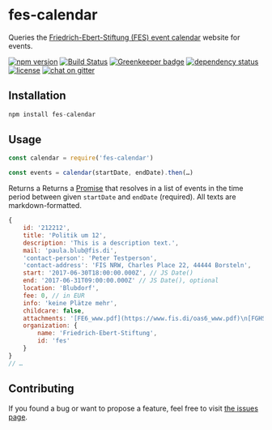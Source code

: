 # fes-calendar

Queries the [Friedrich-Ebert-Stiftung (FES) event calendar](http://www.fes.de/de/veranstaltungen/) website for events.

[![npm version](https://img.shields.io/npm/v/fes-calendar.svg)](https://www.npmjs.com/package/fes-calendar)
[![Build Status](https://travis-ci.org/juliuste/fes-calendar.svg?branch=master)](https://travis-ci.org/juliuste/fes-calendar)
[![Greenkeeper badge](https://badges.greenkeeper.io/juliuste/fes-calendar.svg)](https://greenkeeper.io/)
[![dependency status](https://img.shields.io/david/juliuste/fes-calendar.svg)](https://david-dm.org/juliuste/fes-calendar)
[![license](https://img.shields.io/github/license/juliuste/fes-calendar.svg?style=flat)](license)
[![chat on gitter](https://badges.gitter.im/juliuste.svg)](https://gitter.im/juliuste)

## Installation

```js
npm install fes-calendar
```

## Usage

```js
const calendar = require('fes-calendar')

const events = calendar(startDate, endDate).then(…)
```

Returns a Returns a [Promise](https://developer.mozilla.org/en-US/docs/Web/JavaScript/Reference/Global_Objects/promise) that resolves in a list of events in the time period between given `startDate` and `endDate` (required). All texts are markdown-formatted.

```js
{
	id: '212212',
	title: 'Politik um 12',
	description: 'This is a description text.',
	mail: 'paula.blub@fis.di',
	'contact-person': 'Peter Testperson',
	'contact-address': 'FIS NRW, Charles Place 22, 44444 Borsteln',
	start: '2017-06-30T18:00:00.000Z', // JS Date()
	end: '2017-06-31T09:00:00.000Z' // JS Date(), optional
	location: 'Blubdorf',
	fee: 0, // in EUR
	info: 'keine Plätze mehr',
	childcare: false,
	attachments: '[FE6_www.pdf](https://www.fis.di/oas6_www.pdf)\n[FGHS](https://www.fis.di/oblunk.pdf)',
	organization: {
		name: 'Friedrich-Ebert-Stiftung',
		id: 'fes'
	}
}
// …
```

## Contributing

If you found a bug or want to propose a feature, feel free to visit [the issues page](https://github.com/juliuste/fes-calendar/issues).
